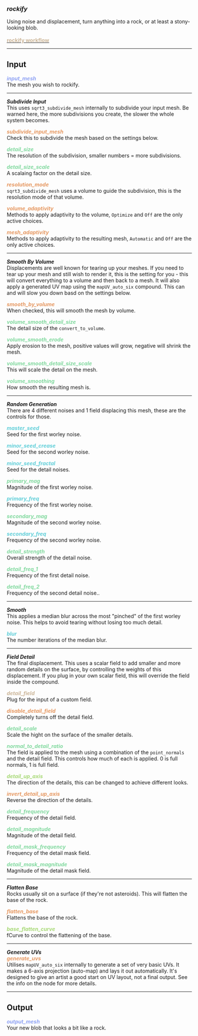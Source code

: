 ### ***rockify***
Using noise and displacement, turn anything into a rock, or at least a stony-looking blob.<br /><br />[<span style="color:#CCB699">**rockify workflow**</span>](https://youtu.be/rqklfVhOtvA) 

***
## Input
<span style="color:#90A3F4">***input_mesh***</span>
<br />The mesh you wish to rockify.

***
***Subdivide Input***<br />
This uses `sqrt3_subdivide_mesh` internally to subdivide your input mesh.  Be warned here, the more subdivisions you create, the slower the whole system becomes.

<span style="color:#E69963">***subdivide_input_mesh***</span>
<br />Check this to subdivide the mesh based on the settings below.

<span style="color:#82D99F">***detail_size***</span>
<br />The resolution of the subdivision, smaller numbers = more subdivisions.

<span style="color:#82D99F">***detail_size_scale***</span>
<br />A scalaing factor on the detail size.

<span style="color:#E69963">***resolution_mode***</span>
<br />`sqrt3_subdivide_mesh` uses a volume to guide the subdivision, this is the resolution mode of that volume.

<span style="color:#E69963">***volume_adaptivity***</span>
<br />Methods to apply adaptivity to the volume, `Optimize` and `Off` are the only active choices.

<span style="color:#E69963">***mesh_adaptivity***</span>
<br />Methods to apply adaptivity to the resulting mesh, `Automatic` and `Off` are the only active choices.

***
***Smooth By Volume***<br />
Displacements are well known for tearing up your meshes.  If you need to tear up your mesh and still wish to render it, this is the setting for you - this will convert everything to a volume and then back to a mesh.  It will also apply a generated UV map using the `mapUV_auto_six` compound.  This can and will slow you down basd on the settings below.

<span style="color:#E69963">***smooth_by_volume***</span>
<br />When checked, this will smooth the mesh by volume.

<span style="color:#82D99F">***volume_smooth_detail_size***</span>
<br />The detail size of the `convert_to_volume`.

<span style="color:#82D99F">***volume_smooth_erode***</span>
<br />Apply erosion to the mesh, positive values will grow, negative will shrink the mesh.

<span style="color:#82D99F">***volume_smooth_detail_size_scale***</span>
<br />This will scale the detail on the mesh.

<span style="color:#82D99F">***volume_smoothing***</span>
<br />How smooth the resulting mesh is.

***
***Random Generation***<br />
There are 4 different noises and 1 field displacing this mesh, these are the controls for those.

<span style="color:#62CFD9">***master_seed***</span>
<br />Seed for the first worley noise.

<span style="color:#62CFD9">***minor_seed_crease***</span>
<br />Seed for the second worley noise.

<span style="color:#62CFD9">***minor_seed_fractal***</span>
<br />Seed for the detail noises.

<span style="color:#82D99F">***primary_mag***</span>
<br />Magnitude of the first worley noise.

<span style="color:#62CFD9">***primary_freq***</span>
<br />Frequency of the first worley noise.

<span style="color:#82D99F">***secondary_mag***</span>
<br />Magnitude of the second worley noise.

<span style="color:#62CFD9">***secondary_freq***</span>
<br />Frequency of the second worley noise.

<span style="color:#82D99F">***detail_strength***</span>
<br />Overall strength of the detail noise.

<span style="color:#82D99F">***detail_freq_1***</span>
<br />Frequency of the first detail noise.

<span style="color:#82D99F">***detail_freq_2***</span>
<br />Frequency of the second detail noise..

***
***Smooth***<br />
This applies a median blur across the most "pinched" of the first worley noise.  This helps to avoid tearing without losing too much detail.

<span style="color:#62CFD9">***blur***</span>
<br />The number iterations of the median blur.

***
***Field Detail***<br />
The final displacement.  This uses a scalar field to add smaller and more random details on the surface, by controlling the weights of this displacement.  If you plug in your own scalar field, this will override the field inside the compound.

<span style="color:#CCB699">***detail_field***</span>
<br />Plug for the input of a custom field.

<span style="color:#E69963">***disable_detail_field***</span>
<br />Completely turns off the detail field.

<span style="color:#82D99F">***detail_scale***</span>
<br />Scale the hight on the surface of the smaller details.

<span style="color:#82D99F">***normal_to_detail_ratio***</span>
<br />The field is applied to the mesh using a combination of the `point_normals` and the detail field.  This controls how much of each is applied. 0 is full normals, 1 is full field.

<span style="color:#A8D977">***detail_up_axis***</span>
<br />The direction of the details, this can be changed to achieve different looks.

<span style="color:#E69963">***invert_detail_up_axis***</span>
<br />Reverse the direction of the details.

<span style="color:#82D99F">***detail_frequency***</span>
<br />Frequency of the detail field.

<span style="color:#82D99F">***detail_magnitude***</span>
<br />Magnitude of the detail field.

<span style="color:#82D99F">***detail_mask_frequency***</span>
<br />Frequency of the detail mask field.

<span style="color:#82D99F">***detail_mask_magnitude***</span>
<br />Magnitude of the detail mask field.

***
***Flatten Base***<br />
Rocks usually sit on a surface (if they're not asteroids).  This will flatten the base of the rock.

<span style="color:#E69963">***flatten_base***</span>
<br />Flattens the base of the rock.

<span style="color:#A8D977">***base_flatten_curve***</span>
<br />fCurve to control the flattening of the base.

***
***Generate UVs***<br />
<span style="color:#E69963">***generate_uvs***</span>
<br />Utilises `mapUV_auto_six` internally to generate a set of very basic UVs.  It makes a 6-axis projection (auto-map) and lays it out automatically.  It's designed to give an artist a good start on UV layout, not a final output.  See the info on the node for more details.

***
## Output
<span style="color:#90A3F4">***output_mesh***</span>
<br />Your new blob that looks a bit like a rock.

